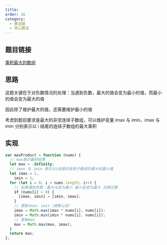 ```yaml
---
title:
order: 16
category:
  - 算法题
  - 贪心算法
---
```


## 题目链接

[乘积最大的数组](https://leetcode.cn/problems/maximum-product-subarray/description/)

## 思路

这题关键在于对负数情况的处理：当遇到负数，最大的值会变为最小的值，而最小的值会变为最大的值

因此除了维护最大的值，还需要维护最小的值

考虑到题目要求是最大的非空连续子数组，可以维护变量 imax 与 imin，imax 与 imin 分别表示以 i 结尾的连续子数组的最大乘积

## 实现

```js
var maxProduct = function (nums) {
  // max表示最终结果
  let max = -Infinity;
  // imax 与 imin 表示以i结尾的连续子数组的最大和最小值
  let imax = 1,
    imin = 1;
  for (let i = 0; i < nums.length; i++) {
    // 如果遇到负数：最大与变为最小 最小会变为最大 交换位置
    if (nums[i] < 0) {
      [imax, imin] = [imin, imax];
    }
    // 更新imax、imin（递推公式）
    imax = Math.max(imax * nums[i], nums[i]);
    imin = Math.min(imin * nums[i], nums[i]);
    // 更新max
    max = Math.max(max, imax);
  }
  return max;
};
```
